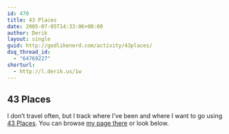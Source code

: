 ```yaml
---
id: 470
title: 43 Places
date: 2005-07-05T14:33:06+00:00
author: Derik
layout: single
guid: http://godlikenerd.com/activity/43places/
dsq_thread_id:
  - "64769227"
shorturl:
  - http://l.derik.us/1w
---
```

## 43 Places

I don&#8217;t travel often, but I track where I&#8217;ve been and where I want to go using [43 Places](http://www.43places.com). You can browse [my page there](http://www.43places.com/person/d00d) or look below.